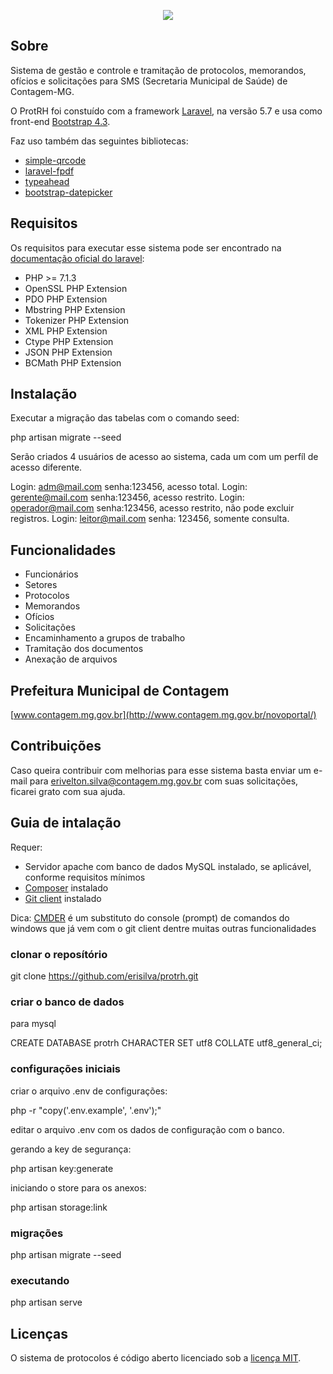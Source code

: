 <p align="center"><img src="http://www.contagem.mg.gov.br/novoportal/wp-content/themes/pmc/images/logo-prefeitura-contagem.png"></p>

## Sobre

Sistema de gestão e controle e tramitação de protocolos, memorandos, ofícios e solicitações para SMS (Secretaria Municipal de Saúde) de Contagem-MG.

O ProtRH foi constuído com a framework [Laravel](https://laravel.com/), na versão 5.7 e usa como front-end [Bootstrap 4.3](https://getbootstrap.com/).

Faz uso também das seguintes bibliotecas:

- [simple-qrcode](https://github.com/SimpleSoftwareIO/simple-qrcode)
- [laravel-fpdf](https://github.com/codedge/laravel-fpdf)
- [typeahead](https://github.com/corejavascript/typeahead.js)
- [bootstrap-datepicker](https://github.com/uxsolutions/bootstrap-datepicker)

## Requisitos

Os requisitos para executar esse sistema pode ser encontrado na [documentação oficial do laravel](https://laravel.com/docs/5.7):

- PHP >= 7.1.3
- OpenSSL PHP Extension
- PDO PHP Extension
- Mbstring PHP Extension
- Tokenizer PHP Extension
- XML PHP Extension
- Ctype PHP Extension
- JSON PHP Extension
- BCMath PHP Extension

## Instalação

Executar a migração das tabelas com o comando seed:

php artisan migrate --seed

Serão criados 4 usuários de acesso ao sistema, cada um com um perfíl de acesso diferente.

Login: adm@mail.com senha:123456, acesso total.
Login: gerente@mail.com senha:123456, acesso restrito.
Login: operador@mail.com senha:123456, acesso restrito, não pode excluir registros.
Login: leitor@mail.com senha: 123456, somente consulta.

## Funcionalidades

- Funcionários
- Setores
- Protocolos
- Memorandos
- Ofícios
- Solicitações
- Encaminhamento a grupos de trabalho
- Tramitação dos documentos
- Anexação de arquivos

## Prefeitura Municipal de Contagem

[www.contagem.mg.gov.br](http://www.contagem.mg.gov.br/novoportal/)

## Contribuições

Caso queira contribuir com melhorias para esse sistema basta enviar um e-mail para erivelton.silva@contagem.mg.gov.br com suas solicitações, ficarei grato com sua ajuda.

## Guia de intalação

Requer:

- Servidor apache com banco de dados MySQL instalado, se aplicável, conforme requisitos mínimos
- [Composer](https://getcomposer.org/download/) instalado
- [Git client](https://git-scm.com/downloads) instalado

Dica: [CMDER](https://cmder.net/) é um substituto do console (prompt) de comandos do windows que já vem com o git client dentre muitas outras funcionalidades

### clonar o reposítório

git clone https://github.com/erisilva/protrh.git

### criar o banco de dados

para mysql

CREATE DATABASE protrh CHARACTER SET utf8 COLLATE utf8_general_ci;

### configurações iniciais

criar o arquivo .env de configurações:

php -r "copy('.env.example', '.env');"

editar o arquivo .env com os dados de configuração com o banco.

gerando a key de segurança:

php artisan key:generate

iniciando o store para os anexos:

php artisan storage:link

### migrações

php artisan migrate --seed

### executando

php artisan serve

## Licenças

O sistema de protocolos é código aberto licenciado sob a [licença MIT](https://opensource.org/licenses/MIT).


